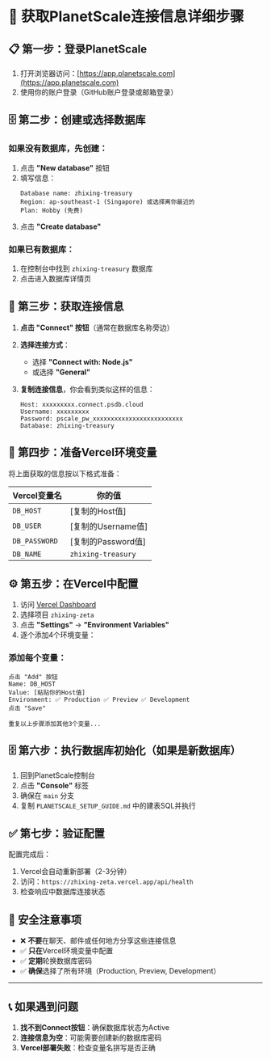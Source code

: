 # 🔐 获取PlanetScale连接信息详细步骤

## 📋 **第一步：登录PlanetScale**

1. 打开浏览器访问：[https://app.planetscale.com](https://app.planetscale.com)
2. 使用你的账户登录（GitHub账户登录或邮箱登录）

## 🗄️ **第二步：创建或选择数据库**

### 如果没有数据库，先创建：
1. 点击 **"New database"** 按钮
2. 填写信息：
   ```
   Database name: zhixing-treasury
   Region: ap-southeast-1 (Singapore) 或选择离你最近的
   Plan: Hobby (免费)
   ```
3. 点击 **"Create database"**

### 如果已有数据库：
1. 在控制台中找到 `zhixing-treasury` 数据库
2. 点击进入数据库详情页

## 🔗 **第三步：获取连接信息**

1. **点击 "Connect" 按钮**（通常在数据库名称旁边）

2. **选择连接方式**：
   - 选择 **"Connect with: Node.js"**
   - 或选择 **"General"** 

3. **复制连接信息**，你会看到类似这样的信息：
   ```
   Host: xxxxxxxxx.connect.psdb.cloud
   Username: xxxxxxxxx  
   Password: pscale_pw_xxxxxxxxxxxxxxxxxxxxxxxxx
   Database: zhixing-treasury
   ```

## 📝 **第四步：准备Vercel环境变量**

将上面获取的信息按以下格式准备：

| Vercel变量名 | 你的值 |
|-------------|--------|
| `DB_HOST` | [复制的Host值] |
| `DB_USER` | [复制的Username值] |
| `DB_PASSWORD` | [复制的Password值] |
| `DB_NAME` | `zhixing-treasury` |

## ⚙️ **第五步：在Vercel中配置**

1. 访问 [Vercel Dashboard](https://vercel.com/dashboard)
2. 选择项目 `zhixing-zeta`
3. 点击 **"Settings"** → **"Environment Variables"**
4. 逐个添加4个环境变量：

### 添加每个变量：
```
点击 "Add" 按钮
Name: DB_HOST
Value: [粘贴你的Host值]
Environment: ✅ Production ✅ Preview ✅ Development
点击 "Save"

重复以上步骤添加其他3个变量...
```

## 🗄️ **第六步：执行数据库初始化（如果是新数据库）**

1. 回到PlanetScale控制台
2. 点击 **"Console"** 标签
3. 确保在 `main` 分支
4. 复制 `PLANETSCALE_SETUP_GUIDE.md` 中的建表SQL并执行

## ✅ **第七步：验证配置**

配置完成后：
1. Vercel会自动重新部署（2-3分钟）
2. 访问：`https://zhixing-zeta.vercel.app/api/health`
3. 检查响应中数据库连接状态

## 🚨 **安全注意事项**

- ❌ **不要**在聊天、邮件或任何地方分享这些连接信息
- ✅ **只在**Vercel环境变量中配置
- ✅ **定期**轮换数据库密码
- ✅ **确保**选择了所有环境（Production, Preview, Development）

---

## 📞 **如果遇到问题**

1. **找不到Connect按钮**：确保数据库状态为Active
2. **连接信息为空**：可能需要创建新的数据库密码
3. **Vercel部署失败**：检查变量名拼写是否正确 